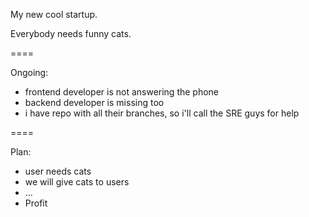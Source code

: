 My new cool startup.

Everybody needs funny cats.

====

Ongoing:
- frontend developer is not answering the phone
- backend developer is missing too
- i have repo with all their branches, so i'll call the SRE guys for help

====

Plan: 
- user needs cats
- we will give cats to users
- ...
- Profit
